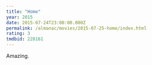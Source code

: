 ```yaml
---
title: "Home"
year: 2015
date: 2015-07-24T23:00:00.000Z
permalink: /almanac/movies/2015-07-25-home/index.html
rating: 3
tmdbid: 228161
---
```


Amazing.
